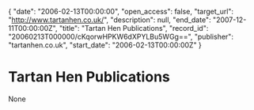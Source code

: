 {
  "date": "2006-02-13T00:00:00", 
  "open_access": false, 
  "target_url": "http://www.tartanhen.co.uk/", 
  "description": null, 
  "end_date": "2007-12-11T00:00:00Z", 
  "title": "Tartan Hen Publications", 
  "record_id": "20060213T000000/cKqorwHPKW6dXPYLBu5WGg==", 
  "publisher": "tartanhen.co.uk", 
  "start_date": "2006-02-13T00:00:00Z"
}

# Tartan Hen Publications

None